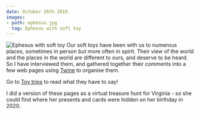 ```yaml
---
date: October 26th 2019
images:
- path: ephesus.jpg
  tag: Ephesus with soft toy
---
```

![Ephesus with soft toy](ephesus.jpg)
Our soft toys have been with us to numerous places, sometimes in
person but more often in spirit. Their view of the world and the places
in the world are different to ours, and deserve to be heard. So I
have interviewed them, and gathered together their comments into a
few web pages using [Twine](http://twinery.org/) to organise them.

Go to [Toy trips](/Users/peter/Sites/Games/ToyTrips/index.html) to read what they have to say!

I did a version of these pages
as a virtual treasure hunt for Virginia - so she could find where her presents and cards
were hidden on her birthday in 2020.
